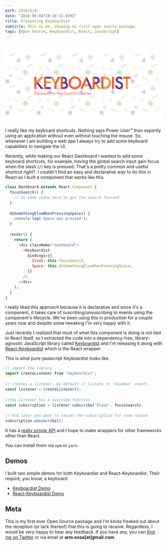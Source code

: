 ```yaml
---
path: 2018/6/4/
date: "2018-06-04T19:18:32.839Z"
title: Presenting Keyboardist
subtitle: This is me, showing my first open source package.
tags: [Open Source, Keyboardist, React, JavaScript]
---
```


![](keyboardist.png)

I really like my keyboard shortcuts. Nothing says Power User&trade; than expertly using an application without even without touching the mouse. So, whenever I am building a web app I always try to add some keyboard capabilites to navigate the UI.

Recently, while making our React Dashboard I wanted to add some keyboard shortcuts, for example, having the global search input gain focus when the slash (`/`) key is pressed. That's a pretty common and useful shortcut right?. I couldn't find an easy and declarative way to do this in React so I built a component that works like this.

```javascript
class Dashboard extends React.Component {
  focusSearch() {
    // do some vodoo here to get the search focused
  }

  doSomethingElseWhenPressingSpace() {
    console.log('Space was pressed');
  }

  render() {
    return (
      <div className="dashboard">
        <Keyboardist
          bindings={{
            Slash: this.focusSearch,
            Space: this.doSomethingElseWhenPressingSpace,
          }}
        />
      </div>
    );
  }
}
```

I really liked this approach because it is declarative and since it's a component, it takes care of suscribing/unsuscribing to events using the component's lifecycle. We've been using this in production for a couple years now and despite some tweaking I'm very happy with it.

Just recently I realized that most of what this component is doing is not tied to React itself, so I extracted the code into a dependency-free, library-agnostic JavaScript library called [Keyboardist](https://soska.github.io/keyboardist.js) and I'm releasing it along with [React-Keyboardist](https://soska.github.io/react-keyboardist) which is the React wrapper.

This is what pure-javascript Keyboardist looks like.

```javascript
// import the library
import createListener from 'keyboardist';

// creates a listener, by default it listens to 'keydown' events.
const listener = createListener();

//the listener has a suscribe function
const subscription = listener.subscribe('Slash', focusSearch);

// And later you want to cancel the subscription for some reason
subscription.unsuscribe();
```

It has a [really simple API](https://soska.github.io/keyboardist.js) and I hope to make wrappers for other frameworks other than React.

You can install them via `npm` or `yarn`.

## Demos

I built two simple demos for both Keyboardist and React-Keyboardist. Their require, you know, a keyboard.

* [Keyboardist Demo](https://soska.github.io/keyboardist.js/docs/index.html)
* [React-Keyboardist Demo](https://soska.github.io/react-keyboardist/docs/index.html)

## Meta

This is my first ever Open Source package and I'm kinda freaked out about the reception (or lack thereof) that this is going to receive. Regardless, I would be very happy to hear any feedback. If you have any, you can [find me on Twitter](https://twitter.com/soska) or via email at **arm.sosa[at]gmail.com**.
